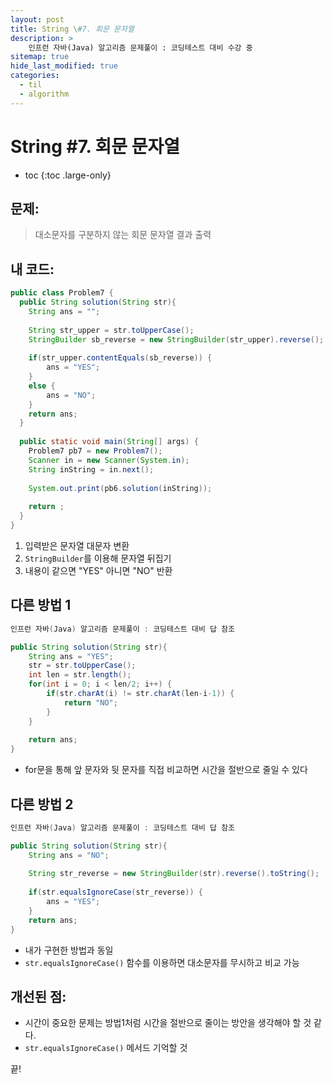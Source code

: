 ```yaml
---
layout: post
title: String \#7. 회문 문자열
description: >
    인프런 자바(Java) 알고리즘 문제풀이 : 코딩테스트 대비 수강 중
sitemap: true
hide_last_modified: true
categories:
  - til
  - algorithm
---
```


# String \#7. 회문 문자열

* toc
{:toc .large-only}

## 문제: 

> 대소문자를 구분하지 않는 회문 문자열 결과 출력

## 내 코드:

```java
public class Problem7 {
  public String solution(String str){
	String ans = "";
	
	String str_upper = str.toUpperCase();
	StringBuilder sb_reverse = new StringBuilder(str_upper).reverse();
	
	if(str_upper.contentEquals(sb_reverse)) {
		ans = "YES";
	}
	else {
		ans = "NO";
	}
	return ans;
  }
  
  public static void main(String[] args) {
    Problem7 pb7 = new Problem7();
    Scanner in = new Scanner(System.in);
    String inString = in.next();
    
    System.out.print(pb6.solution(inString));
      
    return ;
  }
}
```
1. 입력받은 문자열 대문자 변환
2. `StringBuilder`를 이용해 문자열 뒤집기
3. 내용이 같으면 "YES" 아니면 "NO" 반환

## 다른 방법 1

```java
인프런 자바(Java) 알고리즘 문제풀이 : 코딩테스트 대비 답 참조

public String solution(String str){
	String ans = "YES";
	str = str.toUpperCase();
	int len = str.length();
	for(int i = 0; i < len/2; i++) {
		if(str.charAt(i) != str.charAt(len-i-1)) {
			return "NO";
		}
	}
	
	return ans;
}
```
- for문을 통해 앞 문자와 뒷 문자를 직접 비교하면 시간을 절반으로 줄일 수 있다

## 다른 방법 2

```java
인프런 자바(Java) 알고리즘 문제풀이 : 코딩테스트 대비 답 참조

public String solution(String str){
	String ans = "NO";
	
	String str_reverse = new StringBuilder(str).reverse().toString();
	
	if(str.equalsIgnoreCase(str_reverse)) {
		ans = "YES";
	}
	return ans;
}
```
- 내가 구현한 방법과 동일
- `str.equalsIgnoreCase()` 함수를 이용하면 대소문자를 무시하고 비교 가능


## 개선된 점:
- 시간이 중요한 문제는 방법1처럼 시간을 절반으로 줄이는 방안을 생각해야 할 것 같다.
- `str.equalsIgnoreCase()` 메서드 기억할 것

끝!